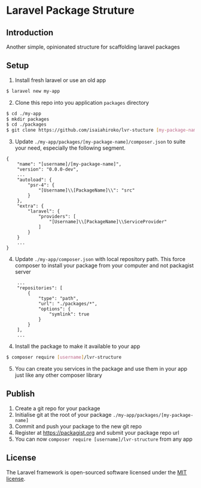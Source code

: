 # Laravel Package Struture

## Introduction
Another simple, opinionated structure for scaffolding laravel packages

## Setup

1. Install fresh laravel or use an old app
```bash
$ laravel new my-app
```

2. Clone this repo into you application `packages` directory
```bash
$ cd ./my-app
$ mkdir packages
$ cd ./packages
$ git clone https://github.com/isaiahiroko/lvr-stucture [my-package-name]
```

3. Update `./my-app/packages/[my-package-name]/composer.json` to suite your need, especially the following segment.
```
{
    "name": "[username]/[my-package-name]",
    "version": "0.0.0-dev",
    ...
    "autoload": {
        "psr-4": {
            "[Username]\\[PackageName]\\": "src"
        }
    },
    "extra": {
        "laravel": {
            "providers": [
                "[Username]\\[PackageName]\\ServiceProvider"
            ]
        }
    }
    ...
}
```

4. Update `./my-app/composer.json` with local repository path. This force composer to install your package from your computer and not packagist server
```
    ...
    "repositories": [
        {
            "type": "path",
            "url": "./packages/*",
            "options": {
                "symlink": true
            }
        }
    ], 
    ...
``` 

4. Install the package to make it available to your app
```bash
$ composer require [username]/lvr-structure
```

5. You can create you services in the package and use them in your app just like any other composer library

## Publish
1. Create a git repo for your package
2. Initialise git at the root of your package `./my-app/packages/[my-package-name]`
3. Commit and push your package to the new git repo
4. Register at https://packagist.org and submit your package repo url
5. You can now `composer require [username]/lvr-structure` from any app

## License

The Laravel framework is open-sourced software licensed under the [MIT license](https://opensource.org/licenses/MIT).